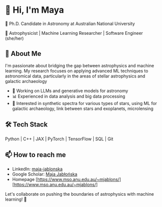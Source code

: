 # 👋 Hi, I'm Maya

🔭 Ph.D. Candidate in Astronomy at Australian National University

🚀 Astrophysicist | Machine Learning Researcher | Software Engineer (she/her)

## 🌟 About Me

I'm passionate about bridging the gap between astrophysics and machine learning. My research focuses on applying advanced ML techniques to astronomical data, particularly in the areas of stellar astrophysics and galactic archaeology

- 🔬 Working on LLMs and generative models for astronomy
- 📊 Experienced in data analysis and big data processing
- 🌌 Interested in synthetic spectra for various types of stars, using ML for galactic archaeology, link between stars and exoplanets, microlensing

## 🛠 Tech Stack

Python | C++ | JAX | PyTorch | TensorFlow | SQL | Git

## 📫 How to reach me

- LinkedIn: [maja-jablonska](https://www.linkedin.com/in/maja-jablonska/)
- Google Scholar: [Maja Jabłońska](https://scholar.google.com/citations?user=2Uya0rgAAAAJ)
- Homepage [https://www.mso.anu.edu.au/~mjablons/][https://www.mso.anu.edu.au/~mjablons/]

Let's collaborate on pushing the boundaries of astrophysics with machine learning! 🌠
